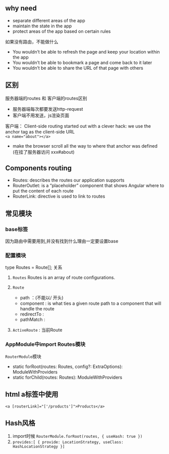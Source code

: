 ## why need
- separate different areas of the app
- maintain the state in the app
- protect areas of the app based on certain rules

如果没有路由，不能做什么
- You wouldn’t be able to refresh the page and keep your location within the app
- You wouldn’t be able to bookmark a page and come back to it later
- You wouldn’t be able to share the URL of that page with others

## 区别
服务器端的routes 和 客户端的routes区别
- 服务器端每次都要发送http-request
- 客户端不用发送，js渲染页面

客户端：
Client-side routing started out with a clever hack: we use the anchor tag as the client-side URL  
`<a name="about"></a>`
- make the browser scroll all the way to where that anchor was defined (在挂了服务器访问  xxx#about)

## Components routing
- Routes: describes the routes our application supports
- RouterOutlet: is a “placeholder” component that shows Angular where to put the content of
each route
- RouterLink: directive is used to link to routes

## 常见模块
### base标签
因为路由中需要用到,并没有找到什么理由一定要设置base

### 配置模块
type Routes = Route[]; 关系
1. `Routes` Routes is an array of route configurations. 
2. `Route` 
    - path ：(不能以/ 开头)
    - component : is what ties a given route path to a component that will handle the route
    - redirectTo :
    - pathMatch :

3. `ActiveRoute` : 当前Route

### AppModule中import Routes模块
`RouterModule`模块
- static forRoot(routes: Routes, config?: ExtraOptions): ModuleWithProviders
- static forChild(routes: Routes): ModuleWithProviders


## html a标签中使用
`<a [routerLink]="['/products']">Products</a>`


## Hash风格
1. import时候 `RouterModule.forRoot(routes, { useHash: true })`
2. `provides:[ { provide: LocationStrategy, useClass: HashLocationStrategy }] `





